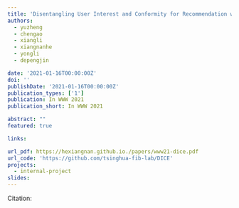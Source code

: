 ```yaml
---
title: 'Disentangling User Interest and Conformity for Recommendation with Causal Embedding'
authors:
  - yuzheng
  - chengao
  - xiangli
  - xiangnanhe
  - yongli
  - depengjin

date: '2021-01-16T00:00:00Z'
doi: ''
publishDate: '2021-01-16T00:00:00Z'
publication_types: ['1']
publication: In WWW 2021 
publication_short: In WWW 2021 

abstract: ""
featured: true

links:

url_pdf: https://hexiangnan.github.io./papers/www21-dice.pdf
url_code: 'https://github.com/tsinghua-fib-lab/DICE'
projects:
  - internal-project
slides:
---
```




Citation:
